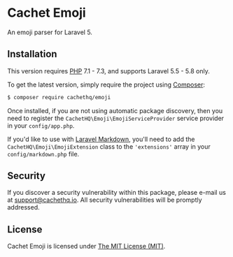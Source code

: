 # Cachet Emoji

An emoji parser for Laravel 5.


## Installation

This version requires [PHP](https://php.net) 7.1 - 7.3, and supports Laravel 5.5 - 5.8 only.

To get the latest version, simply require the project using [Composer](https://getcomposer.org):

```bash
$ composer require cachethq/emoji
```

Once installed, if you are not using automatic package discovery, then you need to register the `CachetHQ\Emoji\EmojiServiceProvider` service provider in your `config/app.php`.

If you'd like to use with [Laravel Markdown](https://github.com/GrahamCampbell/Laravel-Markdown), you'll need to add the `CachetHQ\Emoji\EmojiExtension` class to the `'extensions'` array in your `config/markdown.php` file.


## Security

If you discover a security vulnerability within this package, please e-mail us at support@cachethq.io. All security vulnerabilities will be promptly addressed.


## License

Cachet Emoji is licensed under [The MIT License (MIT)](LICENSE).
